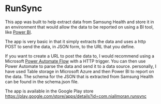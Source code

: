 # RunSync
This app was built to help extract data from Samsung Health and store it in an environment that would allow the data to be reported on using a BI tool, like [Power BI](https://aka.ms/pbidesktopstore " Power BI").

The app is very basic in that it simply extracts the data and uses a http POST to send the data, in JSON form, to the URL that you define.

If you want to create a URL to post the data to, I would recommend using a Microsoft [Power Automate Flow](https://preview.flow.microsoft.com/en-us/ "Power Automate Flow") with a HTTP trigger. You can then use Power Automate to parse the data and send it to a data source. personally, I have used Table storage in Microsoft Azure and then Power BI to report on the data. The schema for the JSON that is extracted from Samsung Health can be found in the schema.json file.

The app is available in the Google Play store
https://play.google.com/store/apps/details?id=com.niallmoran.runsync
